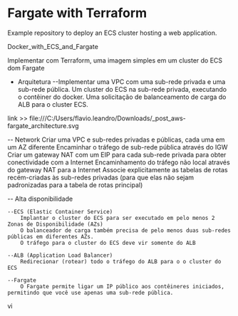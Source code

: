 # Fargate with Terraform

Example repository to deploy an ECS cluster hosting a web application.

Docker_with_ECS_and_Fargate



Implementar com Terraform, uma imagem simples em um cluster do ECS dom Fargate

- Arquitetura
--Implementar uma VPC com uma sub-rede privada e uma sub-rede pública. Um cluster do ECS na sub-rede privada, executando o contêiner do docker. Uma solicitação de balanceamento de carga do ALB para o cluster ECS.

link >> file:///C:/Users/flavio.leandro/Downloads/_post_aws-fargate_architecture.svg

-- Network
        Criar uma VPC e sub-redes privadas e públicas, cada uma em um AZ diferente
        Encaminhar o tráfego de sub-rede pública através do IGW
        Criar um gateway NAT com um EIP para cada sub-rede privada para obter conectividade com a Internet
        Encaminhamento do tráfego não local através do gateway NAT para a Internet
        Associe explicitamente as tabelas de rotas recém-criadas às sub-redes privadas (para que elas não sejam padronizadas para a tabela de rotas principal)


-- Alta disponibilidade 

    --ECS (Elastic Container Service)
        Implantar o cluster do ECS para ser executado em pelo menos 2 Zonas de Disponibilidade (AZs)
        O balanceador de carga também precisa de pelo menos duas sub-redes públicas em diferentes AZs.
        O tráfego para o cluster do ECS deve vir somente do ALB

    --ALB (Application Load Balancer)
        Redirecionar (rotear) todo o tráfego do ALB para o o cluster do ECS

    --Fargate
        O Fargate permite ligar um IP público aos contêineres iniciados, permitindo que você use apenas uma sub-rede pública.


vi 